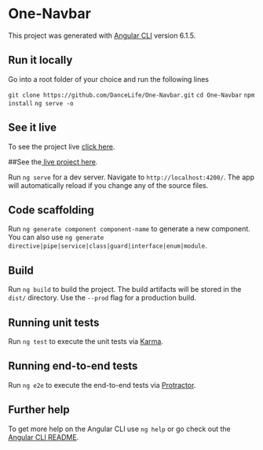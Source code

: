 # One-Navbar

This project was generated with [Angular CLI](https://github.com/angular/angular-cli) version 6.1.5.

## Run it locally

Go into a root folder of your choice and run the following lines

`git clone https://github.com/DanceLife/One-Navbar.git`
`cd One-Navbar`
`npm install`
`ng serve -o`

## See it live

To see the project live [click here](https://dancelife.github.io/One-Navbar/).

##See the[ live project here](https://dancelife.github.io/One-Navbar/).

Run `ng serve` for a dev server. Navigate to `http://localhost:4200/`. The app will automatically reload if you change any of the source files.

## Code scaffolding

Run `ng generate component component-name` to generate a new component. You can also use `ng generate directive|pipe|service|class|guard|interface|enum|module`.

## Build

Run `ng build` to build the project. The build artifacts will be stored in the `dist/` directory. Use the `--prod` flag for a production build.

## Running unit tests

Run `ng test` to execute the unit tests via [Karma](https://karma-runner.github.io).

## Running end-to-end tests

Run `ng e2e` to execute the end-to-end tests via [Protractor](http://www.protractortest.org/).

## Further help

To get more help on the Angular CLI use `ng help` or go check out the [Angular CLI README](https://github.com/angular/angular-cli/blob/master/README.md).
